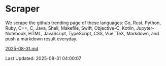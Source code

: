 # Scraper

We scrape the github trending page of these languages: Go, Rust, Python, Ruby, C++, C, Java, Shell, Makefile, Swift, Objective-C, Kotlin, Jupyter-Notebook, HTML, JavaScript, TypeScript, CSS, Vue, TeX, Markdown, and push a markdown result everyday.

[2025-08-31.md](https://github.com/yangwenmai/github-trending-backup/blob/master/2025-08-31.md)

Last Updated: 2025-08-31 04:00:07